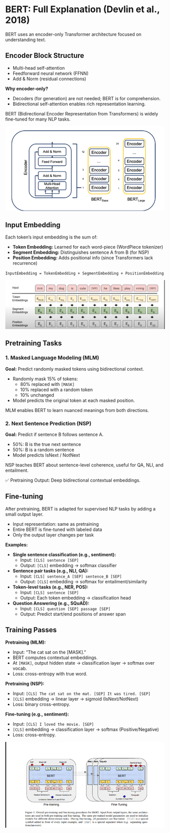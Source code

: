 # BERT: Full Explanation (Devlin et al., 2018)

BERT uses an encoder-only Transformer architecture focused on understanding text.

## Encoder Block Structure

- Multi-head self-attention
- Feedforward neural network (FFNN)
- Add & Norm (residual connections)

**Why encoder-only?**

- Decoders (for generation) are not needed; BERT is for comprehension.
- Bidirectional self-attention enables rich representation learning.

BERT (Bidirectional Encoder Representation from Transformers) is widely fine-tuned for many NLP tasks.

![BERT architecture](image-4.png)

## Input Embedding

Each token’s input embedding is the sum of:

- **Token Embedding:** Learned for each word-piece (WordPiece tokenizer)
- **Segment Embedding:** Distinguishes sentence A from B (for NSP)
- **Position Embedding:** Adds positional info (since Transformers lack recurrence)

`InputEmbedding = TokenEmbedding + SegmentEmbedding + PositionEmbedding`

![Input embedding](image-5.png)

## Pretraining Tasks

### 1. Masked Language Modeling (MLM)

**Goal:** Predict randomly masked tokens using bidirectional context.

- Randomly mask 15% of tokens:
  - 80% replaced with `[MASK]`
  - 10% replaced with a random token
  - 10% unchanged
- Model predicts the original token at each masked position.

MLM enables BERT to learn nuanced meanings from both directions.

### 2. Next Sentence Prediction (NSP)

**Goal:** Predict if sentence B follows sentence A.

- 50%: B is the true next sentence
- 50%: B is a random sentence
- Model predicts IsNext / NotNext

NSP teaches BERT about sentence-level coherence, useful for QA, NLI, and entailment.

✅ Pretraining Output: Deep bidirectional contextual embeddings.

## Fine-tuning

After pretraining, BERT is adapted for supervised NLP tasks by adding a small output layer.

- Input representation: same as pretraining
- Entire BERT is fine-tuned with labeled data
- Only the output layer changes per task

**Examples:**

- **Single sentence classification (e.g., sentiment):**
  - Input: `[CLS] sentence [SEP]`
  - Output: `[CLS]` embedding → softmax classifier
- **Sentence pair tasks (e.g., NLI, QA):**
  - Input: `[CLS] sentence_A [SEP] sentence_B [SEP]`
  - Output: `[CLS]` embedding → softmax for entailment/similarity
- **Token-level tasks (e.g., NER, POS):**
  - Input: `[CLS] sentence [SEP]`
  - Output: Each token embedding → classification head
- **Question Answering (e.g., SQuAD):**
  - Input: `[CLS] question [SEP] passage [SEP]`
  - Output: Predict start/end positions of answer span

## Training Passes

**Pretraining (MLM):**

- Input: “The cat sat on the [MASK].”
- BERT computes contextual embeddings.
- At `[MASK]`, output hidden state → classification layer → softmax over vocab.
- Loss: cross-entropy with true word.

**Pretraining (NSP):**

- Input: `[CLS] The cat sat on the mat. [SEP] It was tired. [SEP]`
- `[CLS]` embedding → linear layer → sigmoid (IsNext/NotNext)
- Loss: binary cross-entropy.

**Fine-tuning (e.g., sentiment):**

- Input: `[CLS] I loved the movie. [SEP]`
- `[CLS]` embedding → classification layer → softmax (Positive/Negative)
- Loss: cross-entropy.

![alt text](image-6.png)
